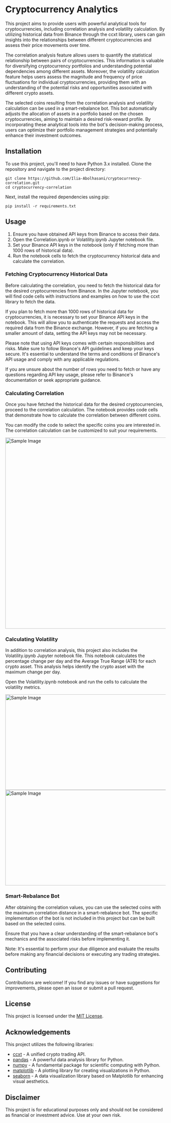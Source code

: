 # Cryptocurrency Analytics

This project aims to provide users with powerful analytical tools for cryptocurrencies, including correlation analysis and volatility calculation. By utilizing historical data from Binance through the ccxt library, users can gain insights into the relationships between different cryptocurrencies and assess their price movements over time.

The correlation analysis feature allows users to quantify the statistical relationship between pairs of cryptocurrencies. This information is valuable for diversifying cryptocurrency portfolios and understanding potential dependencies among different assets. Moreover, the volatility calculation feature helps users assess the magnitude and frequency of price fluctuations for individual cryptocurrencies, providing them with an understanding of the potential risks and opportunities associated with different crypto assets.

The selected coins resulting from the correlation analysis and volatility calculation can be used in a smart-rebalance bot. This bot automatically adjusts the allocation of assets in a portfolio based on the chosen cryptocurrencies, aiming to maintain a desired risk-reward profile. By incorporating these analytical tools into the bot's decision-making process, users can optimize their portfolio management strategies and potentially enhance their investment outcomes.


## Installation

To use this project, you'll need to have Python 3.x installed. Clone the repository and navigate to the project directory:

```shell
git clone https://github.com/Ilia-Abolhasani/cryptocurrency-correlation.git
cd cryptocurrency-correlation
```

Next, install the required dependencies using pip:
```shell
pip install -r requirements.txt
```

## Usage

1. Ensure you have obtained API keys from Binance to access their data.
2. Open the Correlation.ipynb or Volatility.ipynb Jupyter notebook file.
3. Set your Binance API keys in the notebook (only if fetching more than 1000 rows of historical data).
4. Run the notebook cells to fetch the cryptocurrency historical data and calculate the correlation.

### Fetching Cryptocurrency Historical Data

Before calculating the correlation, you need to fetch the historical data for the desired cryptocurrencies from Binance. In the Jupyter notebook, you will find code cells with instructions and examples on how to use the ccxt library to fetch the data.

If you plan to fetch more than 1000 rows of historical data for cryptocurrencies, it is necessary to set your Binance API keys in the notebook. This will allow you to authenticate the requests and access the required data from the Binance exchange. However, if you are fetching a smaller amount of data, setting the API keys may not be necessary.

Please note that using API keys comes with certain responsibilities and risks. Make sure to follow Binance's API guidelines and keep your keys secure. It's essential to understand the terms and conditions of Binance's API usage and comply with any applicable regulations.

If you are unsure about the number of rows you need to fetch or have any questions regarding API key usage, please refer to Binance's documentation or seek appropriate guidance.

### Calculating Correlation
Once you have fetched the historical data for the desired cryptocurrencies, proceed to the correlation calculation. The notebook provides code cells that demonstrate how to calculate the correlation between different coins.

You can modify the code to select the specific coins you are interested in. The correlation calculation can be customized to suit your requirements.

<img src="https://github.com/Ilia-Abolhasani/cryptocurrency-correlation/blob/main/images/heatmap.png?raw=true" alt="Sample Image" width="600" height="600">

### Calculating Volatility
In addition to correlation analysis, this project also includes the Volatility.ipynb Jupyter notebook file. This notebook calculates the percentage change per day and the Average True Range (ATR) for each crypto asset. This analysis helps identify the crypto asset with the maximum change per day.

Open the Volatility.ipynb notebook and run the cells to calculate the volatility metrics.

<img src="https://github.com/Ilia-Abolhasani/cryptocurrency-correlation/blob/main/images/percentage_change.png?raw=true" alt="Sample Image" width="900" height="300">

<img src="https://github.com/Ilia-Abolhasani/cryptocurrency-correlation/blob/main/images/atr_example.png?raw=true" alt="Sample Image" width="900" height="300">

### Smart-Rebalance Bot

After obtaining the correlation values, you can use the selected coins with the maximum correlation distance in a smart-rebalance bot. The specific implementation of the bot is not included in this project but can be built based on the selected coins.

Ensure that you have a clear understanding of the smart-rebalance bot's mechanics and the associated risks before implementing it.

Note: It's essential to perform your due diligence and evaluate the results before making any financial decisions or executing any trading strategies.

## Contributing

Contributions are welcome! If you find any issues or have suggestions for improvements, please open an issue or submit a pull request.

## License

This project is licensed under the [MIT License](LICENSE).

## Acknowledgements

This project utilizes the following libraries:

- [ccxt](https://github.com/ccxt/ccxt) - A unified crypto trading API.
- [pandas](https://pandas.pydata.org/) - A powerful data analysis library for Python.
- [numpy](https://numpy.org/) - A fundamental package for scientific computing with Python.
- [matplotlib](https://matplotlib.org/) - A plotting library for creating visualizations in Python.
- [seaborn](https://seaborn.pydata.org/) - A data visualization library based on Matplotlib for enhancing visual aesthetics.

## Disclaimer

This project is for educational purposes only and should not be considered as financial or investment advice. Use at your own risk.
